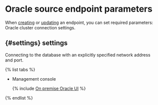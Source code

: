 # Oracle source endpoint parameters

When [creating](../index.md#create) or [updating](../index.md#update) an endpoint, you can set required parameters: Oracle cluster connection settings.

## {#settings} settings

Connecting to the database with an explicitly specified network address and port.

{% list tabs %}

- Management console

    {% include [On premise Oracle UI](../../../../_includes/data-transfer/necessary-settings/ui/on-premise-oracle.md) %}

{% endlist %}
